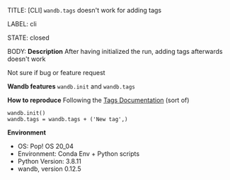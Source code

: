TITLE:
[CLI] `wandb.tags` doesn't work for adding tags 

LABEL:
cli

STATE:
closed

BODY:
**Description**
After having initialized the run, adding tags afterwards doesn't work 

Not sure if bug or feature request 

**Wandb features**
`wandb.init` and `wandb.tags` 

**How to reproduce**
Following the [Tags Documentation](https://docs.wandb.ai/ref/app/features/tags) (sort of)
```
wandb.init()
wandb.tags = wandb.tags + ('New tag',)
```

**Environment**
- OS: Pop! OS 20_04
- Environment: Conda Env + Python scripts
- Python Version: 3.8.11
- wandb, version 0.12.5


